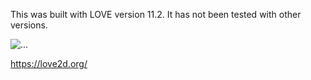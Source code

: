 This was built with LOVE version 11.2. It has not been tested with other versions.

![...](https://media.giphy.com/media/dvCB9GlKvaT1r4SmRH/giphy.gif)

https://love2d.org/
